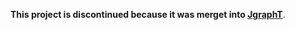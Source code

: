 **This project is discontinued because it was merget into 
[JgraphT](https://github.com/jgrapht/jgrapht)**.

